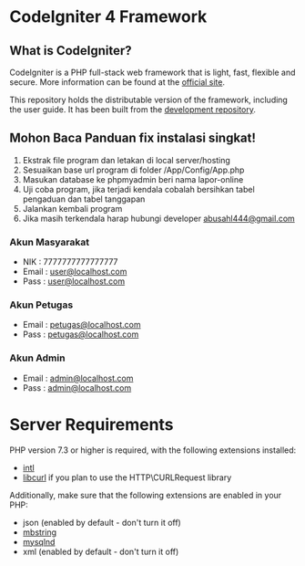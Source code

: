 # CodeIgniter 4 Framework

## What is CodeIgniter?

CodeIgniter is a PHP full-stack web framework that is light, fast, flexible and secure.
More information can be found at the [official site](http://codeigniter.com).

This repository holds the distributable version of the framework,
including the user guide. It has been built from the
[development repository](https://github.com/codeigniter4/CodeIgniter4).

## **Mohon Baca** Panduan fix instalasi singkat!

1. Ekstrak file program dan letakan di local server/hosting
2. Sesuaikan base url program di folder /App/Config/App.php
3. Masukan database ke phpmyadmin beri nama lapor-online
4. Uji coba program, jika terjadi kendala cobalah bersihkan tabel pengaduan dan tabel tanggapan
5. Jalankan kembali program
6. Jika masih terkendala harap hubungi developer abusahl444@gmail.com

### Akun Masyarakat

- NIK : 7777777777777777
- Email : user@localhost.com
- Pass : user@localhost.com

### Akun Petugas

- Email : petugas@localhost.com
- Pass : petugas@localhost.com

### Akun Admin

- Email : admin@localhost.com
- Pass : admin@localhost.com

# Server Requirements

PHP version 7.3 or higher is required, with the following extensions installed:

- [intl](http://php.net/manual/en/intl.requirements.php)
- [libcurl](http://php.net/manual/en/curl.requirements.php) if you plan to use the HTTP\CURLRequest library

Additionally, make sure that the following extensions are enabled in your PHP:

- json (enabled by default - don't turn it off)
- [mbstring](http://php.net/manual/en/mbstring.installation.php)
- [mysqlnd](http://php.net/manual/en/mysqlnd.install.php)
- xml (enabled by default - don't turn it off)
